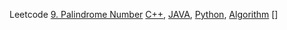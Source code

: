 Leetcode
[9. Palindrome Number](https://leetcode.com/problems/palindrome-number/) [C++](./solutions/lc9_palindrome_number.cpp), [JAVA](./solutions/lc9_palindrome_number.java), [Python](./solutions/lc9_palindrome_number.py), [Algorithm](./algorithm/ )
[]

